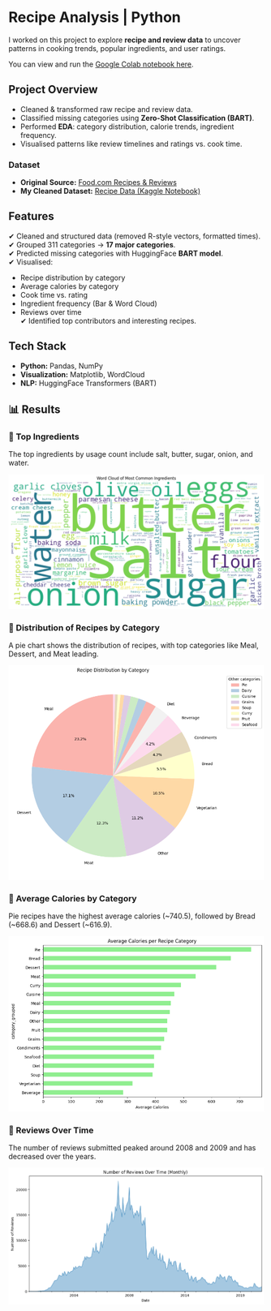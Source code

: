 # Recipe Analysis | Python

I worked on this project to explore **recipe and review data** to uncover patterns in cooking trends, popular ingredients, and user ratings.  

You can view and run the [Google Colab notebook here](https://colab.research.google.com/drive/1e4rrjxhUY0nuePGvtWImlfDvAl0ooG1H?usp=sharing).

## Project Overview
- Cleaned & transformed raw recipe and review data.  
- Classified missing categories using **Zero-Shot Classification (BART)**.  
- Performed **EDA**: category distribution, calorie trends, ingredient frequency.  
- Visualised patterns like review timelines and ratings vs. cook time.  


### Dataset
- **Original Source:** [Food.com Recipes & Reviews](https://www.kaggle.com/datasets/irkaal/foodcom-recipes-and-reviews)  
- **My Cleaned Dataset:** [Recipe Data (Kaggle Notebook)](https://www.kaggle.com/code/praneetharao/recipe-data)  



## Features  
✔ Cleaned and structured data (removed R-style vectors, formatted times).  
✔ Grouped 311 categories → **17 major categories**.  
✔ Predicted missing categories with HuggingFace **BART model**.  
✔ Visualised:  
  - Recipe distribution by category  
  - Average calories by category  
  - Cook time vs. rating  
  - Ingredient frequency (Bar & Word Cloud)  
  - Reviews over time  
✔ Identified top contributors and interesting recipes.


## Tech Stack  
- **Python:** Pandas, NumPy
- **Visualization:** Matplotlib, WordCloud
- **NLP:** HuggingFace Transformers (BART)

## 📊 Results

### 🔹 Top Ingredients  
The top ingredients by usage count include salt, butter, sugar, onion, and water.

![Word Cloud of Most Common Ingredients](extracted_images/image_8.png)


### 🔹 Distribution of Recipes by Category  
A pie chart shows the distribution of recipes, with top categories like Meal, Dessert, and Meat leading.

![Recipe Distribution by Category](extracted_images/image_3.png)


### 🔹 Average Calories by Category  
Pie recipes have the highest average calories (~740.5), followed by Bread (~668.6) and Dessert (~616.9).

![Average Calories per Recipe Category](extracted_images/image_4.png)


### 🔹 Reviews Over Time  
The number of reviews submitted peaked around 2008 and 2009 and has decreased over the years.

![Number of Reviews Over Time - Monthly](extracted_images/image_5.png)

